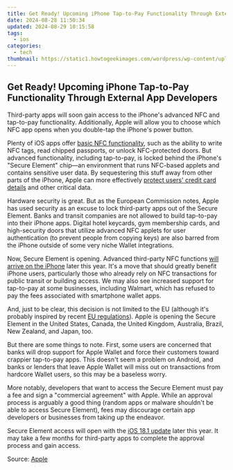 ```yaml
---
title: Get Ready! Upcoming iPhone Tap-to-Pay Functionality Through External App Developers
date: 2024-08-28 11:50:34
updated: 2024-08-29 10:15:58
tags:
  - ios
categories:
  - tech
thumbnail: https://static1.howtogeekimages.com/wordpress/wp-content/uploads/2023/12/53213586619_ce8a78806c_o.jpg
---
```


## Get Ready! Upcoming iPhone Tap-to-Pay Functionality Through External App Developers

Third-party apps will soon gain access to the iPhone's advanced NFC and tap-to-pay functionality. Additionally, Apple will allow you to choose which NFC app opens when you double-tap the iPhone's power button.

Plenty of iOS apps offer [basic NFC functionality](https://ios-pokemon-go.techidaily.com/in-2024-a-working-guide-for-pachirisu-pokemon-go-map-on-apple-iphone-6-drfone-by-drfone-virtual-ios/), such as the ability to write NFC tags, read chipped passports, or unlock NFC-protected doors. But advanced functionality, including tap-to-pay, is locked behind the iPhone's "Secure Element" chip—an environment that runs NFC-based applets and contains sensitive user data. By sequestering this stuff away from other parts of the iPhone, Apple can more effectively [protect users' credit card details](https://support.apple.com/guide/security/apple-pay-component-security-sec2561eb018/web) and other critical data.

Hardware security is great. But as the European Commission notes, Apple has used security as an excuse to lock third-party apps out of the Secure Element. Banks and transit companies are not allowed to build tap-to-pay into their iPhone apps. Digital hotel keycards, gym membership cards, and high-security doors that utilize advanced NFC applets for user authentication (to prevent people from copying keys) are also barred from the iPhone outside of some very niche Wallet integrations.

Now, Secure Element is opening. Advanced third-party NFC functions [will arrive on the iPhone](https://www.apple.com/newsroom/2024/08/developers-can-soon-offer-in-app-nfc-transactions-using-the-secure-element/) later this year. It's a move that should greatly benefit iPhone users, particularly those who already rely on NFC transactions for public transit or building access. We may also see increased support for tap-to-pay at some businesses, including Walmart, which has refused to pay the fees associated with smartphone wallet apps.

And, just to be clear, this decision is not limited to the EU (although it's probably inspired by recent [EU regulations](https://ec.europa.eu/commission/presscorner/detail/en/ip%5F24%5F3706)). Apple is opening the Secure Element in the United States, Canada, the United Kingdom, Australia, Brazil, New Zealand, and Japan, too.

But there are some things to note. First, some users are concerned that banks will drop support for Apple Wallet and force their customers toward crappier tap-to-pay apps. This doesn't seem a problem on Android, and banks or lenders that leave Apple Wallet will miss out on transactions from hardcore Wallet users, so this may be a baseless worry.

More notably, developers that want to access the Secure Element must pay a fee and sign a "commercial agreement" with Apple. While an approval process is arguably a good thing (random apps or malware shouldn't be able to access Secure Element), fees may discourage certain app developers or businesses from taking up the endeavor.

Secure Element access will open with the [iOS 18.1 update](https://hardware-help.techidaily.com/get-the-latest-hp-laserjet-pro-mfp-m428fwd-drivers-perfectly-suited-for-windows-7-10-and-windows-11-users/) later this year. It may take a few months for third-party apps to complete the approval process and gain access.

Source: [Apple](https://www.apple.com/newsroom/2024/08/developers-can-soon-offer-in-app-nfc-transactions-using-the-secure-element/)

<ins class="adsbygoogle"
     style="display:block"
     data-ad-format="autorelaxed"
     data-ad-client="ca-pub-7571918770474297"
     data-ad-slot="1223367746"></ins>



<ins class="adsbygoogle"
     style="display:block"
     data-ad-client="ca-pub-7571918770474297"
     data-ad-slot="8358498916"
     data-ad-format="auto"
     data-full-width-responsive="true"></ins>

